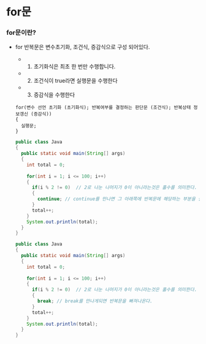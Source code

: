 # for문

### for문이란?
* for 반복문은 변수초기화, 조건식, 증감식으로 구성 되어있다.
  - 1. 초기화식은 최초 한 번만 수행합니다.
  - 2. 조건식이 true라면 실행문을 수행한다
  - 3. 증감식을 수행한다
  ```
  for(변수 선언 초기화 (초기화식); 반복여부를 결정하는 판단문 (조건식); 반복상태 정보갱신 (증감식))
  {
    실행문;
  }
  ```

  ```Java
  public class Java
  {
    public static void main(String[] args)
    {
      int total = 0;
      
      for(int i = 1; i <= 100; i++)
      {
        if(i % 2 != 0)  // 2로 나눈 나머지가 0이 아니라는것은 홀수를 의미한다. 
        {
          continue; // continue를 만나면 그 아래쪽에 반복문에 해당하는 부분을 실행시키지 않고 증감식으로 올라간다.
        }
        total++;
      }
      System.out.println(total);
    }
  }
  ```

  ```Java
  public class Java
  {
    public static void main(String[] args)
    {
      int total = 0;
      
      for(int i = 1; i <= 100; i++)
      {
        if(i % 2 != 0)  // 2로 나눈 나머지가 0이 아니라는것은 홀수를 의미한다. 
        {
          break; // break를 만나게되면 반복문을 빠져나온다.
        }
        total++;
      }
      System.out.println(total);
    }
  }
  ```
